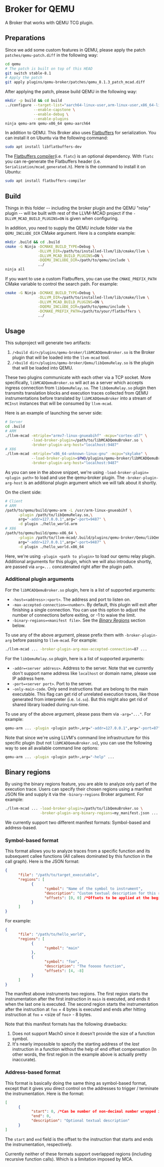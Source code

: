 # Broker for QEMU
A Broker that works with QEMU TCG plugin.
## Preparations
Since we add some custom features in QEMU, please apply the patch `patches/qemu-patch.diff` in the following way:
```bash
cd qemu
# The patch is built on top of this HEAD
git switch stable-8.1
# Apply the patch
git apply plugins/qemu-broker/patches/qemu_8.1.3_patch_mcad.diff
```
After applying the patch, please build QEMU in the following way:
```bash
mkdir -p build && cd build
../configure --target-list="aarch64-linux-user,arm-linux-user,x86_64-linux-user" \
             --enable-capstone \
             --enable-debug \
             --enable-plugins
ninja qemu-arm qemu-x86_64 qemu-aarch64
```
In addition to QEMU. This Broker also uses [Flatbuffers](https://google.github.io/flatbuffers) for serialization. You can install it on Ubuntu via the following command:
```bash
sudo apt install libflatbuffers-dev
```
The [Flatbuffers compiler](https://google.github.io/flatbuffers/flatbuffers_guide_using_schema_compiler.html)(i.e. `flatc`) is an optional dependency. With `flatc` you can re-generate the Flatbuffers header (i.e. `Serialization/mcad_generated.h`). Here is the command to install it on Ubuntu:
```bash
sudo apt install flatbuffers-compiler
```

## Build
Things in this folder -- including the broker plugin and the QEMU "relay" plugin -- will be built with rest of the LLVM-MCAD project if the `-DLLVM_MCAD_BUILD_PLUGINS=ON` is given when configuring.

In addition, you need to supply the QEMU include folder via the `QEMU_INCLUDE_DIR` CMake argument. Here is a complete example:
```bash
mkdir .build && cd .build
cmake -G Ninja -DCMAKE_BUILD_TYPE=Debug \
               -DLLVM_DIR=/path/to/installed-llvm/lib/cmake/llvm \
               -DLLVM_MCAD_BUILD_PLUGINS=ON \
               -DQEMU_INCLUDE_DIR=/path/to/qemu/include \
               ../
ninja all
```
If you want to use a custom Flatbuffers, you can use the `CMAKE_PREFIX_PATH` CMake variable to control the search path. For example:
```bash
cmake -G Ninja -DCMAKE_BUILD_TYPE=Debug \
               -DLLVM_DIR=/path/to/installed-llvm/lib/cmake/llvm \
               -DLLVM_MCAD_BUILD_PLUGINS=ON \
               -DQEMU_INCLUDE_DIR=/path/to/qemu/include \
               -DCMAKE_PREFIX_PATH=/path/to/your/flatbuffers \
               ../
```

## Usage
This subproject will generate two artifacts:
 1. `/<build dir>/plugins/qemu-broker/libMCADQemuBroker.so` is the Broker plugin that will be loaded into the `llvm-mcad` tool.
 2. `/<build dir>/plugins/qemu-broker/Qemu/libQemuRelay.so` is the plugin that will be loaded into QEMU.

These two plugins communicate with each other via a TCP socket. More specifically, `libMCADQemuBroker.so` will act as a server which accepts ingress connection from `libQemuRelay.so`. The `libQemuRelay.so` plugin then transmits translation blocks and execution traces collected from QEMU instrumentations before translated by `libMCADQemuBroker` into a stream of `MCInst` instances that will be consumed by `llvm-mcad`.

Here is an example of launching the server side:
```bash
# Server
cd .build
# ARM
./llvm-mcad -mtriple="armv7-linux-gnueabihf" -mcpu="cortex-a57" \
            -load-broker-plugin=/path/to/libMCADQemuBroker.so \
            -broker-plugin-arg-host="localhost:9487"
# X86
./llvm-mcad -mtriple="x86_64-unknown-linux-gnu" -mcpu="skylake" \
            --load-broker-plugin=$PWD/plugins/qemu-broker/libMCADQemuBroker.so \
            -broker-plugin-arg-host="localhost:9487"
```
As you can see in the above snippet, we're using `-load-broker-plugin=<plugin path>` to load and use the qemu-broker plugin. The `-broker-plugin-arg-host` is an additional plugin argument which we will talk about it shortly.

On the client side:
```bash
# Client
# ARM
/path/to/qemu/build/qemu-arm -L /usr/arm-linux-gnueabihf \
      -plugin /path/to/libQemuRelay.so,\
      arg="-addr=127.0.0.1",arg="-port=9487" \
      -d plugin ./hello_world.arm
# X86
/path/to/qemu/build/qemu-x86_64 \
      -plugin /path/to/llvm-mcad/.build/plugins/qemu-broker/Qemu/libQemuRelay.so,\
      arg="-addr=127.0.0.1",arg="-port=9487" \
      -d plugin ./hello_world.x86_64
```
Here, we're using `-plugin <path to plugin>` to load our qemu relay plugin. Additional arguments for this plugin, which we will also introduce shortly, are passed via `arg=...` concatenated right after the plugin path.

### Additional plugin arguments
For the `libMCADQemuBroker.so` plugin, here is a list of supported arguments:
 - `-host=<address>:<port>`. The address and port to listen on.
 - `-max-accepted-connection=<number>`. By default, this plugin will exit after finishing a single connection. You can use this option to adjust the number of connections before exiting, or -1 to waive the limit.
 - `-binary-regions=<manifest file>`. See the [_Binary Regions_](#binary-regions) section below.

To use any of the above argument, please prefix them with `-broker-plugin-arg` before passing to `llvm-mcad`. For example:
```bash
./llvm-mcad ... -broker-plugin-arg-max-accepted-connection=87 ...
```

For the `libQemuRelay.so` plugin, here is a list of supported arguments:
 - `-addr=<server address>`. Address to the server. Note that we currently don't support name address like `localhost` or domain name, please use IP address here.
 - `-port=<server port>`. Port to the server.
 - `-only-main-code`. Only send instructions that are belong to the main executable. This flag can get rid of unrelated execution traces, like those generated from interpreter (i.e. `ld.so`). But this might also get rid of shared library loaded during run-time.

To use any of the above argument, please pass them via `-arg="..."`. For example:
```bash
qemu-arm ... -plugin <plugin path>,arg="-addr=127.0.0.1",arg="-port=87" ...
```
Note that since we're using LLVM's command line infrastructure for this specific plugin (but not `libMCADQemuBroker.so`), you can use the following way to see all available command line options:
```bash
qemu-arm ... -plugin <plugin path>,arg="-help" ...
```

## Binary regions
By using the binary regions feature, you are able to analyze only part of the execution trace. Users can specify their chosen regions using a manifest JSON file and supply it via the `-binary-regions` Broker argument. For example:
```bash
./llvm-mcad ... -load-broker-plugin=/path/to/libQemuBroker.so \
                -broker-plugin-arg-binary-regions=my_manifest.json ...
```
We currently support two different manifest formats: Symbol-based and address-based.

### Symbol-based format
This format allows you to analyze traces from a specific function and its subsequent callee functions (All callees dominated by this function in the call graph). Here is the JSON format:
```json
{
      "file": "/path/to/target_executable",
      "regions": [
            {
                  "symbol": "Name of the symbol to instrument",
                  "description": "Custom textual description for this region (optional)",
                  "offsets": [0, 0] /*Offsets to be applied at the beginning / end of the region (optional)*/
            }
      ]
}
```
For example:
```json
{
      "file": "/path/to/hello_world",
      "regions": [
            {
                  "symbol": "main"
            },
            {
                  "symbol": "foo",
                  "description": "The fooooo function",
                  "offsets": [4, -8]
            }
      ]
}
```
The manifest above instruments two regions. The first region starts the instrumentation after the first instruction in `main` is executed, and ends it when the last one is executed. The second region starts the instrumentation after the instruction at `foo` + 4 bytes is executed and ends after hitting instruction at `foo` + \<size of `foo`\> - 8 bytes.

Note that this manifest formats has the following drawbacks:
 1. Does not support MachO since it doesn't provide the size of a function symbol.
 2. It's nearly impossible to specify the starting address of the _last_ instruction in a function without the help of end offset compensation (In other words, the first region in the example above is actually pretty inaccurate).

### Address-based format
This format is basically doing the same thing as symbol-based format, except that it gives you direct control on the addresses to trigger / terminate the instrumentation. Here is the format:
```json
[
      {
            "start": 0, /*Can be number of non-decimal number wrapped in a string*/
            "end": 0,
            "description": "Optional textual description"
      }
]
```
The `start` and `end` field is the offset to the instruction that starts and ends the instrumentation, respectively.


Currently neither of these formats support overlapped regions (including recursive function calls). Which is a limitation imposed by MCA.